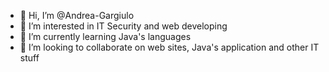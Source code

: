 - 👋 Hi, I’m @Andrea-Gargiulo
- 👀 I’m interested in IT Security and web developing
- 🌱 I’m currently learning Java's languages
- 💞️ I’m looking to collaborate on web sites, Java's application and other IT stuff

<!---
Andrea-Gargiulo/Andrea-Gargiulo is a ✨ special ✨ repository because its `README.md` (this file) appears on your GitHub profile.
You can click the Preview link to take a look at your changes.
--->
